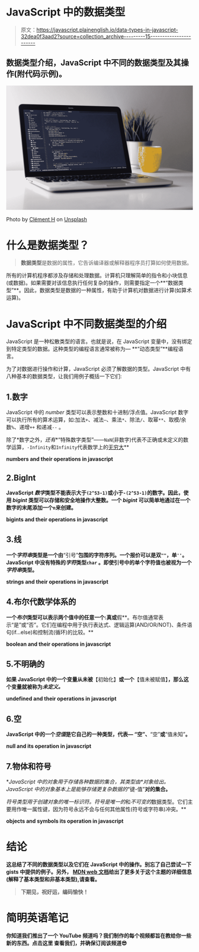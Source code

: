 # JavaScript 中的数据类型

> 原文：<https://javascript.plainenglish.io/data-types-in-javascript-32dea0f3aad2?source=collection_archive---------15----------------------->

## 数据类型介绍，JavaScript 中不同的数据类型及其操作(附代码示例)。

![](img/fa02704fb9193cb611e58e81e3647965.png)

Photo by [Clément H](https://unsplash.com/@clemhlrdt?utm_source=medium&utm_medium=referral) on [Unsplash](https://unsplash.com?utm_source=medium&utm_medium=referral)

# 什么是数据类型？

> **数据类型**是数据的属性，它告诉编译器或解释器程序员打算如何使用数据。

所有的计算机程序都涉及存储和处理数据。计算机只理解简单的指令和小块信息(或数据)。如果需要对该信息执行任何复杂的操作，则需要指定一个**“数据类型”**。因此，数据类型是数据的一种属性，有助于计算机对数据进行计算(如算术运算)。

# JavaScript 中不同数据类型的介绍

JavaScript 是一种松散类型的语言。也就是说，在 JavaScript 变量中，没有绑定到特定类型的数据。这种类型的编程语言通常被称为— **“动态类型”**编程语言。

为了对数据进行操作和计算，JavaScript 必须了解数据的类型。JavaScript 中有八种基本的数据类型，让我们用例子概括一下它们:

## 1.数字

JavaScript 中的 *number* 类型可以表示整数和十进制/浮点值。JavaScript 数字可以执行所有的算术运算，如:加法`+`、减法`—`、乘法`*`、除法`/`、取幂`**`、取模/余数`%`、递增`++` 和递减`--` 。

除了*数字之外，*还有**“特殊数字类型”——`NaN`(非数字)代表不正确或未定义的数学运算，`-Infinity`和`Infinity`代表数学上的[无穷大](https://en.wikipedia.org/wiki/Infinity)**

**numbers and their operations in javascript**

## **2.BigInt**

**JavaScript *数字*类型不能表示大于`(2^53-1)`或小于`-(2^53-1)`的数字。因此，使用 *bigint* 类型可以存储和安全地操作大整数。一个 *bigint* 可以简单地通过在一个数字的末尾添加一个`n`来创建。**

**bigints and their operations in javascript**

## **3.线**

**一个*字符串*类型是一个由**“引号”**包围的字符序列。一个报价可以是双`""`，单`''`。JavaScript 中没有特殊的*字符*类型`char` 。即使引号中的单个字符值也被视为一个*字符串*类型。**

**strings and their operations in javascript**

## **4.布尔代数学体系的**

**一个*布尔*类型可以表示两个值中的任意一个:**真**或**假**。布尔值通常表示“是”或“否”。它们在编程中用于执行表达式、逻辑运算(AND/OR/NOT)、条件语句(if…else)和控制流(循环)的比较。**

**boolean and their operations in javascript**

## **5.不明确的**

**如果 JavaScript 中的一个变量从未被**【初始化】**或一个**【值未被赋值】**，那么这个变量就被称为*未定义。***

**undefined and their operations in javascript**

## **6.空**

**JavaScript 中的一个*空值*是它自己的一种类型，代表— **“空”**、**“空”**或**“值未知”**。**

**null and its operation in javascript**

## **7.物体和符号**

**JavaScript 中的对象用于存储各种数据的集合，其类型由*对象给出。*JavaScript 中的对象基本上是能够存储更复杂数据的**“键-值”**对的集合。**

***符号*类型用于创建对象的唯一标识符。符号是*唯一的*和*不可变的*数据类型。它们主要用作唯一属性键，因为符号永远不会与任何其他属性(符号或字符串)冲突。**

**objects and symbols its operation in javascript**

# **结论**

**这总结了不同的数据类型以及它们在 JavaScript 中的操作。别忘了自己尝试一下 gists 中提供的例子。另外， [MDN web 文档](https://developer.mozilla.org/en-US/docs/Web/JavaScript/Data_structures)给出了更多关于这个主题的详细信息(解释了基本类型和非基本类型),请查看。**

> ****下期见，祝好运，编码愉快！****

# ****简明英语笔记****

**你知道我们推出了一个 YouTube 频道吗？我们制作的每个视频都旨在教给你一些新的东西。点击这里 查看我们，并确保订阅该频道😎**
